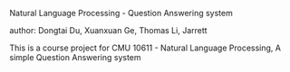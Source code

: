 Natural Language Processing - Question Answering system

author:
Dongtai Du, Xuanxuan Ge, Thomas Li, Jarrett

This is a course project for CMU 10611 - Natural Language Processing, A simple Question Answering system

